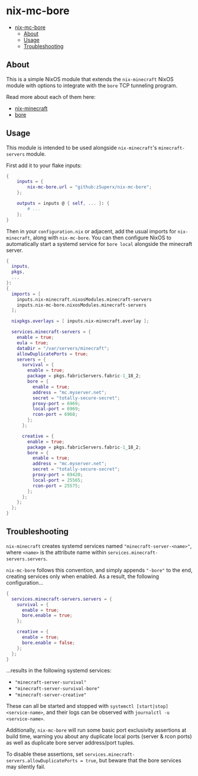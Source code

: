 # nix-mc-bore

<!--toc:start-->
- [nix-mc-bore](#nix-mc-bore)
  - [About](#about)
  - [Usage](#usage)
  - [Troubleshooting](#troubleshooting)
<!--toc:end-->

## About

This is a simple NixOS module that extends the `nix-minecraft` NixOS module
with options to integrate with the `bore` TCP tunneling program.

Read more about each of them here:

- [nix-minecraft](https://github.com/Infinidoge/nix-minecraft)
- [bore](https://github.com/ekzhang/bore)

## Usage

This module is intended to be used alongside `nix-minecraft`'s
`minecraft-servers` module.

First add it to your flake inputs:

```nix
{
    inputs = {
        nix-mc-bore.url = "github:zSuperx/nix-mc-bore";
    };

    outputs = inputs @ { self, ... }: {
        # ...
    };
}
```

Then in your `configuration.nix` or adjacent, add the usual imports for `nix-minecraft`,
along with `nix-mc-bore`. You can then configure NixOS to automatically start a
systemd service for `bore local` alongside the minecraft server.

```nix
{ 
  inputs,
  pkgs,
  ...
}:
{
  imports = [
    inputs.nix-minecraft.nixosModules.minecraft-servers
    inputs.nix-mc-bore.nixosModules.minecraft-servers
  ];

  nixpkgs.overlays = [ inputs.nix-minecraft.overlay ];

  services.minecraft-servers = {
    enable = true;
    eula = true;
    dataDir = "/var/servers/minecraft";
    allowDuplicatePorts = true;
    servers = {
      survival = {
        enable = true;
        package = pkgs.fabricServers.fabric-1_18_2;
        bore = {
          enable = true;
          address = "mc.myserver.net";
          secret = "totally-secure-secret";
          proxy-port = 6969;
          local-port = 6969;
          rcon-port = 6968;
        };
      };

      creative = {
        enable = true;
        package = pkgs.fabricServers.fabric-1_18_2;
        bore = {
          enable = true;
          address = "mc.myserver.net";
          secret = "totally-secure-secret";
          proxy-port = 69420;
          local-port = 25565;
          rcon-port = 25575;
        };
      };
    };
  };
}
```

## Troubleshooting

`nix-minecraft` creates systemd services named `"minecraft-server-<name>"`,
where `<name>` is the attribute name within
`services.minecraft-servers.servers`.

`nix-mc-bore` follows this convention, and simply appends `"-bore"` to the end,
creating services only when enabled. As a result, the following
configuration...

```nix
{
  services.minecraft-servers.servers = {
    survival = {
      enable = true;
      bore.enable = true;
    };

    creative = {
      enable = true;
      bore.enable = false;
    };
  };
}
```

...results in the following systemd services:

- `"minecraft-server-survival"`
- `"minecraft-server-survival-bore"`
- `"minecraft-server-creative"`

These can all be started and stopped with `systemctl [start|stop]
<service-name>`, and their logs can be observed with `journalctl -u
<service-name>`.

Additionally, `nix-mc-bore` will run some basic port exclusivity assertions at
build time, warning you about any duplicate local ports (server & rcon ports)
as well as duplicate bore server address/port tuples.

To disable these assertions, set
`services.minecraft-servers.allowDuplicatePorts = true`, but beware that the
bore services may silently fail.

